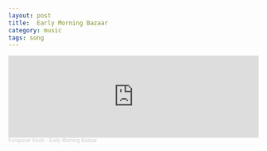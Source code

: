 ```yaml
---
layout: post
title:  Early Morning Bazaar
category: music
tags: song
---
```


<iframe width="100%" height="166" scrolling="no" frameborder="no" allow="autoplay" src="https://w.soundcloud.com/player/?url=https%3A//api.soundcloud.com/tracks/1238191114&color=%23ff5500&auto_play=false&hide_related=false&show_comments=true&show_user=true&show_reposts=false&show_teaser=true"></iframe><div style="font-size: 10px; color: #cccccc;line-break: anywhere;word-break: normal;overflow: hidden;white-space: nowrap;text-overflow: ellipsis; font-family: Interstate,Lucida Grande,Lucida Sans Unicode,Lucida Sans,Garuda,Verdana,Tahoma,sans-serif;font-weight: 100;"><a href="https://soundcloud.com/komposer-kevin" title="Komposer Kevin" target="_blank" style="color: #cccccc; text-decoration: none;">Komposer Kevin</a> · <a href="https://soundcloud.com/komposer-kevin/early-morning-bazaar" title="Early Morning Bazaar" target="_blank" style="color: #cccccc; text-decoration: none;">Early Morning Bazaar</a></div>